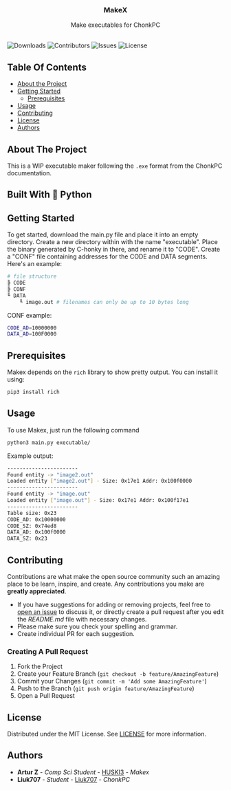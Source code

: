 <br/>
<p align="center">
  <h3 align="center">MakeX</h3>

  <p align="center">
    Make executables for ChonkPC
    <br/>
    <br/>
  </p>
</p>

![Downloads](https://img.shields.io/github/downloads/HUSKI3/Makex/total) ![Contributors](https://img.shields.io/github/contributors/HUSKI3/Makex?color=dark-green) ![Issues](https://img.shields.io/github/issues/HUSKI3/Makex) ![License](https://img.shields.io/github/license/HUSKI3/Makex) 

## Table Of Contents

* [About the Project](#about-the-project)
* [Getting Started](#getting-started)
  * [Prerequisites](#prerequisites)
* [Usage](#usage)
* [Contributing](#contributing)
* [License](#license)
* [Authors](#authors)

## About The Project

This is a WIP executable maker following the `.exe` format from the ChonkPC documentation.


## Built With 🐍 Python

## Getting Started

To get started, download the main.py file and place it into an empty directory. Create a new directory within with the name "executable". Place the binary generated by C-honky in there, and rename it to "CODE". Create a "CONF" file containing addresses for the CODE and DATA segments.
Here's an example:
```bash
# file structure
╠ CODE
╠ CONF
╙ DATA
    ╙ image.out # filenames can only be up to 10 bytes long 
```

CONF example:
```bash
CODE_AD=10000000
DATA_AD=100F0000
```

## Prerequisites 
Makex depends on the `rich` library to show pretty output. You can install it using:

```sh
pip3 install rich
```

## Usage
To use Makex, just run the following command

```sh
python3 main.py executable/
```

Example output:
```sh
-----------------------
Found entity -> "image2.out"
Loaded entity ["image2.out"] - Size: 0x17e1 Addr: 0x100f0000
-----------------------
Found entity -> "image.out"
Loaded entity ["image.out"] - Size: 0x17e1 Addr: 0x100f17e1
-----------------------
Table size: 0x23
CODE_AD: 0x10000000
CODE_SZ: 0x74ed8
DATA_AD: 0x100f0000
DATA_SZ: 0x23
```

## Contributing

Contributions are what make the open source community such an amazing place to be learn, inspire, and create. Any contributions you make are **greatly appreciated**.
* If you have suggestions for adding or removing projects, feel free to [open an issue](https://github.com/HUSKI3/Makex/issues/new) to discuss it, or directly create a pull request after you edit the *README.md* file with necessary changes.
* Please make sure you check your spelling and grammar.
* Create individual PR for each suggestion.

### Creating A Pull Request

1. Fork the Project
2. Create your Feature Branch (`git checkout -b feature/AmazingFeature`)
3. Commit your Changes (`git commit -m 'Add some AmazingFeature'`)
4. Push to the Branch (`git push origin feature/AmazingFeature`)
5. Open a Pull Request

## License

Distributed under the MIT License. See [LICENSE](https://github.com/HUSKI3/Makex/blob/main/LICENSE.md) for more information.

## Authors

* **Artur Z** - *Comp Sci Student* - [HUSKI3](https://github.com/HUSKI3/) - *Makex*
* **Liuk707** - *Student* - [Liuk707](https://github.com/Liuk7071/) - *ChonkPC*
